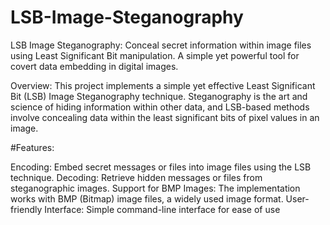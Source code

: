 # LSB-Image-Steganography
LSB Image Steganography: Conceal secret information within image files using Least Significant Bit manipulation. A simple yet powerful tool for covert data embedding in digital images.

Overview: This project implements a simple yet effective Least Significant Bit (LSB) Image Steganography technique. Steganography is the art and science of hiding information within other data, and LSB-based methods involve concealing data within the least significant bits of pixel values in an image.

#Features:

Encoding: Embed secret messages or files into image files using the LSB technique. Decoding: Retrieve hidden messages or files from steganographic images. Support for BMP Images: The implementation works with BMP (Bitmap) image files, a widely used image format. User-friendly Interface: Simple command-line interface for ease of use
